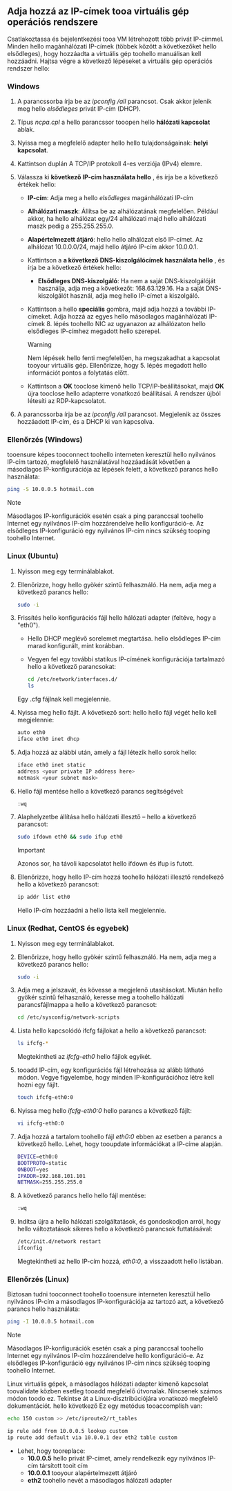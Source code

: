 ## <a name="os-config"></a>Adja hozzá az IP-címek tooa virtuális gép operációs rendszere

Csatlakoztassa és bejelentkezési tooa VM létrehozott több privát IP-címmel. Minden hello magánhálózati IP-címek (többek között a következőket hello elsődleges), hogy hozzáadta a virtuális gép toohello manuálisan kell hozzáadni. Hajtsa végre a következő lépéseket a virtuális gép operációs rendszer hello:

### <a name="windows"></a>Windows

1. A parancssorba írja be az *ipconfig /all* parancsot.  Csak akkor jelenik meg hello *elsődleges* privát IP-cím (DHCP).
2. Típus *ncpa.cpl* a hello parancssor tooopen hello **hálózati kapcsolat** ablak.
3. Nyissa meg a megfelelő adapter hello hello tulajdonságainak: **helyi kapcsolat**.
4. Kattintson duplán A TCP/IP protokoll 4-es verziója (IPv4) elemre.
5. Válassza ki **következő IP-cím használata hello** , és írja be a következő értékek hello:

    * **IP-cím**: Adja meg a hello *elsődleges* magánhálózati IP-cím
    * **Alhálózati maszk**: Állítsa be az alhálózatának megfelelően. Például akkor, ha hello alhálózat egy/24 alhálózati majd hello alhálózati maszk pedig a 255.255.255.0.
    * **Alapértelmezett átjáró**: hello hello alhálózat első IP-címet. Az alhálózat 10.0.0.0/24, majd hello átjáró IP-cím akkor 10.0.0.1.
    * Kattintson a **a következő DNS-kiszolgálócímek használata hello** , és írja be a következő értékek hello:
        * **Elsődleges DNS-kiszolgáló**: Ha nem a saját DNS-kiszolgálóját használja, adja meg a következőt: 168.63.129.16.  Ha a saját DNS-kiszolgálót használ, adja meg hello IP-címet a kiszolgáló.
    * Kattintson a hello **speciális** gombra, majd adja hozzá a további IP-címeket. Adja hozzá az egyes hello másodlagos magánhálózati IP-címek 8. lépés toohello NIC az ugyanazon az alhálózaton hello elsődleges IP-címhez megadott hello szerepel.
        >[!WARNING] 
        >Nem lépések hello fenti megfelelően, ha megszakadhat a kapcsolat tooyour virtuális gép. Ellenőrizze, hogy 5. lépés megadott hello információt pontos a folytatás előtt.

    * Kattintson a **OK** tooclose kimenő hello TCP/IP-beállításokat, majd **OK** újra tooclose hello adapterre vonatkozó beállításai. A rendszer újból létesíti az RDP-kapcsolatot.

6. A parancssorba írja be az *ipconfig /all* parancsot. Megjelenik az összes hozzáadott IP-cím, és a DHCP ki van kapcsolva.


### <a name="validation-windows"></a>Ellenőrzés (Windows)

tooensure képes tooconnect toohello interneten keresztül hello nyilvános IP-cím tartozó, megfelelő használatával hozzáadását követően a másodlagos IP-konfigurációja az lépések felett, a következő parancs hello használata:

```bash
ping -S 10.0.0.5 hotmail.com
```
>[!NOTE]
>Másodlagos IP-konfigurációk esetén csak a ping paranccsal toohello Internet egy nyilvános IP-cím hozzárendelve hello konfiguráció-e. Az elsődleges IP-konfiguráció egy nyilvános IP-cím nincs szükség tooping toohello Internet.

### <a name="linux-ubuntu"></a>Linux (Ubuntu)

1. Nyisson meg egy terminálablakot.
2. Ellenőrizze, hogy hello gyökér szintű felhasználó. Ha nem, adja meg a következő parancs hello:

    ```bash
    sudo -i
    ```

3. Frissítés hello konfigurációs fájl hello hálózati adapter (feltéve, hogy a "eth0").

    * Hello DHCP meglévő sorelemet megtartása. hello elsődleges IP-cím marad konfigurált, mint korábban.
    * Vegyen fel egy további statikus IP-címének konfigurációja tartalmazó hello a következő parancsokat:

        ```bash
        cd /etc/network/interfaces.d/
        ls
        ```

    Egy .cfg fájlnak kell megjelennie.
4. Nyissa meg hello fájlt. A következő sort: hello hello fájl végét hello kell megjelennie:

    ```bash
    auto eth0
    iface eth0 inet dhcp
    ```

5. Adja hozzá az alábbi után, amely a fájl létezik hello sorok hello:

    ```bash
    iface eth0 inet static
    address <your private IP address here>
    netmask <your subnet mask>
    ```

6. Hello fájl mentése hello a következő parancs segítségével:

    ```bash
    :wq
    ```

7. Alaphelyzetbe állítása hello hálózati illesztő – hello a következő parancsot:

    ```bash
    sudo ifdown eth0 && sudo ifup eth0
    ```

    > [!IMPORTANT]
    > Azonos sor, ha távoli kapcsolatot hello ifdown és ifup is futott.
    >

8. Ellenőrizze, hogy hello IP-cím hozzá toohello hálózati illesztő rendelkező hello a következő parancsot:

    ```bash
    ip addr list eth0
    ```

    Hello IP-cím hozzáadni a hello lista kell megjelennie.

### <a name="linux-redhat-centos-and-others"></a>Linux (Redhat, CentOS és egyebek)

1. Nyisson meg egy terminálablakot.
2. Ellenőrizze, hogy hello gyökér szintű felhasználó. Ha nem, adja meg a következő parancs hello:

    ```bash
    sudo -i
    ```

3. Adja meg a jelszavát, és kövesse a megjelenő utasításokat. Miután hello gyökér szintű felhasználó, keresse meg a toohello hálózati parancsfájlmappa a hello a következő parancsot:

    ```bash
    cd /etc/sysconfig/network-scripts
    ```

4. Lista hello kapcsolódó ifcfg fájlokat a hello a következő parancsot:

    ```bash
    ls ifcfg-*
    ```

    Megtekintheti az *ifcfg-eth0* hello fájlok egyikét.

5. tooadd IP-cím, egy konfigurációs fájl létrehozása az alább látható módon. Vegye figyelembe, hogy minden IP-konfigurációhoz létre kell hozni egy fájlt.

    ```bash
    touch ifcfg-eth0:0
    ```

6. Nyissa meg hello *ifcfg-eth0:0* hello parancs a következő fájlt:

    ```bash
    vi ifcfg-eth0:0
    ```

7. Adja hozzá a tartalom toohello fájl *eth0:0* ebben az esetben a parancs a következő hello. Lehet, hogy tooupdate információkat a IP-címe alapján.

    ```bash
    DEVICE=eth0:0
    BOOTPROTO=static
    ONBOOT=yes
    IPADDR=192.168.101.101
    NETMASK=255.255.255.0
    ```

8. A következő parancs hello hello fájl mentése:

    ```bash
    :wq
    ```

9. Indítsa újra a hello hálózati szolgáltatások, és gondoskodjon arról, hogy hello változtatások sikeres hello a következő parancsok futtatásával:

    ```bash
    /etc/init.d/network restart
    ifconfig
    ```

    Megtekintheti az hello IP-cím hozzá, *eth0:0*, a visszaadott hello listában.

### <a name="validation-linux"></a>Ellenőrzés (Linux)

Biztosan tudni tooconnect toohello tooensure interneten keresztül hello nyilvános IP-cím a másodlagos IP-konfigurációja az tartozó azt, a következő parancs hello használata:

```bash
ping -I 10.0.0.5 hotmail.com
```
>[!NOTE]
>Másodlagos IP-konfigurációk esetén csak a ping paranccsal toohello Internet egy nyilvános IP-cím hozzárendelve hello konfiguráció-e. Az elsődleges IP-konfiguráció egy nyilvános IP-cím nincs szükség tooping toohello Internet.

Linux virtuális gépek, a másodlagos hálózati adapter kimenő kapcsolat toovalidate közben esetleg tooadd megfelelő útvonalak. Nincsenek számos módon toodo ez. Tekintse át a Linux-disztribúciójára vonatkozó megfelelő dokumentációt. hello következő Ez egy metódus tooaccomplish van:

```bash
echo 150 custom >> /etc/iproute2/rt_tables 

ip rule add from 10.0.0.5 lookup custom
ip route add default via 10.0.0.1 dev eth2 table custom

```
- Lehet, hogy tooreplace:
    - **10.0.0.5** hello privát IP-címet, amely rendelkezik egy nyilvános IP-cím társított tooit cím
    - **10.0.0.1** tooyour alapértelmezett átjáró
    - **eth2** toohello nevét a másodlagos hálózati adapter
